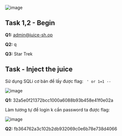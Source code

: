 ![image](https://github.com/vanniichan/TryHackMe/assets/112863484/470d1223-654e-4bc1-b958-7fdf4d675542)

<h2>Task 1,2 - Begin</h2>

**Q1:** admin@juice-sh.op

**Q2:** q

**Q3:** Star Trek

<h2>Task  - Inject the juice</h2>

Sử dụng SQLi cơ bản để lấy được flag: ` ' or 1=1 --`

![image](https://github.com/vanniichan/TryHackMe/assets/112863484/189255d7-301a-4db0-8c7b-e6bc96b13fde)

**Q1:** 32a5e0f21372bcc1000a6088b93b458e41f0e02a

Làm tương tự để login k cần password ta được flag:

![image](https://github.com/vanniichan/TryHackMe/assets/112863484/9355a3b4-650d-435e-8e72-16ea605db1ab)

**Q2:** fb364762a3c102b2db932069c0e6b78e738d4066
